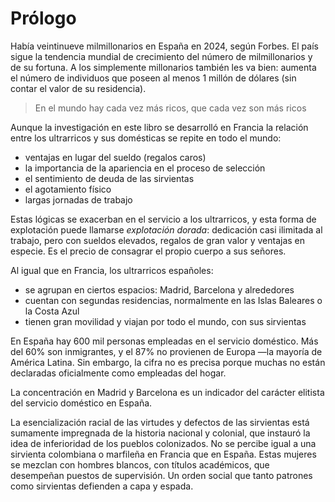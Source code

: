 # Prólogo

Había veintinueve milmillonarios en España en 2024, según Forbes. El país sigue la tendencia mundial de crecimiento del
número de milmillonarios y de su fortuna. A los simplemente millonarios también les va bien: aumenta el número de
individuos que poseen al menos 1 millón de dólares (sin contar el valor de su residencia).

> En el mundo hay cada vez más ricos, que cada vez son más ricos

Aunque la investigación en este libro se desarrolló en Francia la relación entre los ultrarricos y sus domésticas se
repite en todo el mundo:

- ventajas en lugar del sueldo (regalos caros)
- la importancia de la apariencia en el proceso de selección
- el sentimiento de deuda de las sirvientas
- el agotamiento físico
- largas jornadas de trabajo

Estas lógicas se exacerban en el servicio a los ultrarricos, y esta forma de explotación puede llamarse _explotación
dorada_: dedicación casi ilimitada al trabajo, pero con sueldos elevados, regalos de gran valor y ventajas en especie.
Es el precio de consagrar el propio cuerpo a sus señores.

Al igual que en Francia, los ultrarricos españoles:

- se agrupan en ciertos espacios: Madrid, Barcelona y alrededores
- cuentan con segundas residencias, normalmente en las Islas Baleares o la Costa Azul
- tienen gran movilidad y viajan por todo el mundo, con sus sirvientas

En España hay 600 mil personas empleadas en el servicio doméstico. Más del 60% son inmigrantes, y el 87% no provienen de
Europa —la mayoría de América Latina. Sin embargo, la cifra no es precisa porque muchas no están declaradas oficialmente
como empleadas del hogar.

La concentración en Madrid y Barcelona es un indicador del carácter elitista del servicio doméstico en España.

La esencialización racial de las virtudes y defectos de las sirvientas está sumamente impregnada de la historia nacional
y colonial, que instauró la idea de inferioridad de los pueblos colonizados. No se percibe igual a una sirvienta
colombiana o marfileña en Francia que en España. Estas mujeres se mezclan con hombres blancos, con títulos académicos,
que desempeñan puestos de supervisión. Un orden social que tanto patrones como sirvientas defienden a capa y espada.
